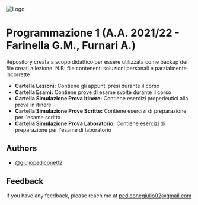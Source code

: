 
![Logo](https://images.squarespace-cdn.com/content/v1/60056c48dfad4a3649200fc0/1613294634908-3HTA3TR74HYYSNEIZSIJ/UniCT-Logo.jpg?format=1000w)


# Programmazione 1 (A.A. 2021/22 - Farinella G.M., Furnari A.)

Repository creata a scopo didattico per essere utilizzata come backup dei file creati a lezione. N.B: file contenenti soluzioni personali e parzialmente incorrette

* **Cartella Lezioni:** Contiene gli appunti presi durante il corso
* **Cartella Esami:** Contiene prove di esame svolte durante il corso 
* **Cartella Simulazione Prova Itinere:** Contiene esercizi propedeutici alla prova in itinere 
* **Cartella Simulazione Prove Scritte:** Contiene esercizi di preparazione per l'esame scritto
* **Cartella Simulazione Prova Laboratorio:** Contiene esercizi di preparazione per l'esame di laboratorio 



## Authors

- [@giuliopedicone02](https://www.github.com/giuliopedicone02)


## Feedback

If you have any feedback, please reach me at pediconegiulio02@gmail.com

